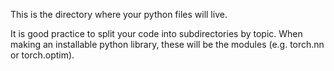 This is the directory where your python files will live.

It is good practice to split your code into subdirectories by topic. When making an installable python library, these will be the modules (e.g. torch.nn or torch.optim).
